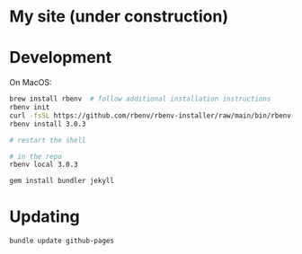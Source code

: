 # My site (under construction)

# Development

On MacOS:

```bash
brew install rbenv  # follow additional installation instructions
rbenv init
curl -fsSL https://github.com/rbenv/rbenv-installer/raw/main/bin/rbenv-doctor | bash
rbenv install 3.0.3

# restart the shell

# in the repo
rbenv local 3.0.3

gem install bundler jekyll
```

# Updating

```bash
bundle update github-pages
```
